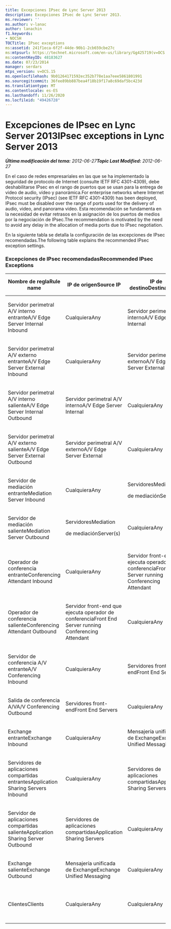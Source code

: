 ```yaml
---
title: Excepciones IPsec de Lync Server 2013
description: Excepciones IPsec de Lync Server 2013.
ms.reviewer: ''
ms.author: v-lanac
author: lanachin
f1.keywords:
- NOCSH
TOCTitle: IPsec exceptions
ms:assetid: 241f1eca-6f2f-44de-90b1-2cb659cbe27c
ms:mtpsurl: https://technet.microsoft.com/en-us/library/Gg425719(v=OCS.15)
ms:contentKeyID: 48183627
ms.date: 07/23/2014
manager: serdars
mtps_version: v=OCS.15
ms.openlocfilehash: 9b01264171592ec352b778e1aa7eee5861801991
ms.sourcegitcommit: 36fee89bb887bea4f18b19f17a8c69daf5bc423d
ms.translationtype: MT
ms.contentlocale: es-ES
ms.lasthandoff: 11/26/2020
ms.locfileid: "49426728"
---
```

# <a name="ipsec-exceptions-in-lync-server-2013"></a><span data-ttu-id="efcda-103">Excepciones de IPsec en Lync Server 2013</span><span class="sxs-lookup"><span data-stu-id="efcda-103">IPsec exceptions in Lync Server 2013</span></span>

<div data-xmlns="http://www.w3.org/1999/xhtml">

<div class="topic" data-xmlns="http://www.w3.org/1999/xhtml" data-msxsl="urn:schemas-microsoft-com:xslt" data-cs="https://msdn.microsoft.com/">

<div data-asp="https://msdn2.microsoft.com/asp">



</div>

<div id="mainSection">

<div id="mainBody"><span data-ttu-id="efcda-104">

<span> </span></span><span class="sxs-lookup"><span data-stu-id="efcda-104">

<span> </span></span></span>

<span data-ttu-id="efcda-105">_**Última modificación del tema:** 2012-06-27_</span><span class="sxs-lookup"><span data-stu-id="efcda-105">_**Topic Last Modified:** 2012-06-27_</span></span>

<span data-ttu-id="efcda-106">En el caso de redes empresariales en las que se ha implementado la seguridad de protocolo de Internet (consulte IETF RFC 4301-4309), debe deshabilitarse IPsec en el rango de puertos que se usan para la entrega de video de audio, vídeo y panorámica.</span><span class="sxs-lookup"><span data-stu-id="efcda-106">For enterprise networks where Internet Protocol security (IPsec) (see IETF RFC 4301-4309) has been deployed, IPsec must be disabled over the range of ports used for the delivery of audio, video, and panorama video.</span></span> <span data-ttu-id="efcda-107">Esta recomendación se fundamenta en la necesidad de evitar retrasos en la asignación de los puertos de medios por la negociación de IPsec.</span><span class="sxs-lookup"><span data-stu-id="efcda-107">The recommendation is motivated by the need to avoid any delay in the allocation of media ports due to IPsec negotiation.</span></span>

<span data-ttu-id="efcda-108">En la siguiente tabla se detalla la configuración de las excepciones de IPsec recomendadas.</span><span class="sxs-lookup"><span data-stu-id="efcda-108">The following table explains the recommended IPsec exception settings.</span></span>

### <a name="recommended-ipsec-exceptions"></a><span data-ttu-id="efcda-109">Excepciones de IPsec recomendadas</span><span class="sxs-lookup"><span data-stu-id="efcda-109">Recommended IPsec Exceptions</span></span>

<table style="width:100%;">
<colgroup>
<col style="width: 14%" />
<col style="width: 14%" />
<col style="width: 14%" />
<col style="width: 14%" />
<col style="width: 14%" />
<col style="width: 14%" />
<col style="width: 14%" />
</colgroup>
<thead>
<tr class="header">
<th><span data-ttu-id="efcda-110">Nombre de regla</span><span class="sxs-lookup"><span data-stu-id="efcda-110">Rule name</span></span></th>
<th><span data-ttu-id="efcda-111">IP de origen</span><span class="sxs-lookup"><span data-stu-id="efcda-111">Source IP</span></span></th>
<th><span data-ttu-id="efcda-112">IP de destino</span><span class="sxs-lookup"><span data-stu-id="efcda-112">Destination IP</span></span></th>
<th><span data-ttu-id="efcda-113">Protocolo</span><span class="sxs-lookup"><span data-stu-id="efcda-113">Protocol</span></span></th>
<th><span data-ttu-id="efcda-114">Puerto de origen</span><span class="sxs-lookup"><span data-stu-id="efcda-114">Source port</span></span></th>
<th><span data-ttu-id="efcda-115">Puerto de destino</span><span class="sxs-lookup"><span data-stu-id="efcda-115">Destination port</span></span></th>
<th><span data-ttu-id="efcda-116">Requisito de autenticación</span><span class="sxs-lookup"><span data-stu-id="efcda-116">Authentication Requirement</span></span></th>
</tr>
</thead>
<tbody>
<tr class="odd">
<td><p><span data-ttu-id="efcda-117">Servidor perimetral A/V interno entrante</span><span class="sxs-lookup"><span data-stu-id="efcda-117">A/V Edge Server Internal Inbound</span></span></p></td>
<td><p><span data-ttu-id="efcda-118">Cualquiera</span><span class="sxs-lookup"><span data-stu-id="efcda-118">Any</span></span></p></td>
<td><p><span data-ttu-id="efcda-119">Servidor perimetral A/V interno</span><span class="sxs-lookup"><span data-stu-id="efcda-119">A/V Edge Server Internal</span></span></p></td>
<td><p><span data-ttu-id="efcda-120">UDP y TCP</span><span class="sxs-lookup"><span data-stu-id="efcda-120">UDP and TCP</span></span></p></td>
<td><p><span data-ttu-id="efcda-121">Cualquiera</span><span class="sxs-lookup"><span data-stu-id="efcda-121">Any</span></span></p></td>
<td><p><span data-ttu-id="efcda-122">Cualquiera</span><span class="sxs-lookup"><span data-stu-id="efcda-122">Any</span></span></p></td>
<td><p><span data-ttu-id="efcda-123">No autenticar</span><span class="sxs-lookup"><span data-stu-id="efcda-123">Do not authenticate</span></span></p></td>
</tr>
<tr class="even">
<td><p><span data-ttu-id="efcda-124">Servidor perimetral A/V externo entrante</span><span class="sxs-lookup"><span data-stu-id="efcda-124">A/V Edge Server External Inbound</span></span></p></td>
<td><p><span data-ttu-id="efcda-125">Cualquiera</span><span class="sxs-lookup"><span data-stu-id="efcda-125">Any</span></span></p></td>
<td><p><span data-ttu-id="efcda-126">Servidor perimetral A/V externo</span><span class="sxs-lookup"><span data-stu-id="efcda-126">A/V Edge Server External</span></span></p></td>
<td><p><span data-ttu-id="efcda-127">UDP y TCP</span><span class="sxs-lookup"><span data-stu-id="efcda-127">UDP and TCP</span></span></p></td>
<td><p><span data-ttu-id="efcda-128">Cualquiera</span><span class="sxs-lookup"><span data-stu-id="efcda-128">Any</span></span></p></td>
<td><p><span data-ttu-id="efcda-129">Cualquiera</span><span class="sxs-lookup"><span data-stu-id="efcda-129">Any</span></span></p></td>
<td><p><span data-ttu-id="efcda-130">No autenticar</span><span class="sxs-lookup"><span data-stu-id="efcda-130">Do not authenticate</span></span></p></td>
</tr>
<tr class="odd">
<td><p><span data-ttu-id="efcda-131">Servidor perimetral A/V interno saliente</span><span class="sxs-lookup"><span data-stu-id="efcda-131">A/V Edge Server Internal Outbound</span></span></p></td>
<td><p><span data-ttu-id="efcda-132">Servidor perimetral A/V interno</span><span class="sxs-lookup"><span data-stu-id="efcda-132">A/V Edge Server Internal</span></span></p></td>
<td><p><span data-ttu-id="efcda-133">Cualquiera</span><span class="sxs-lookup"><span data-stu-id="efcda-133">Any</span></span></p></td>
<td><p><span data-ttu-id="efcda-134">&amp;TCP UDP</span><span class="sxs-lookup"><span data-stu-id="efcda-134">UDP &amp; TCP</span></span></p></td>
<td><p><span data-ttu-id="efcda-135">Cualquiera</span><span class="sxs-lookup"><span data-stu-id="efcda-135">Any</span></span></p></td>
<td><p><span data-ttu-id="efcda-136">Cualquiera</span><span class="sxs-lookup"><span data-stu-id="efcda-136">Any</span></span></p></td>
<td><p><span data-ttu-id="efcda-137">No autenticar</span><span class="sxs-lookup"><span data-stu-id="efcda-137">Do not authenticate</span></span></p></td>
</tr>
<tr class="even">
<td><p><span data-ttu-id="efcda-138">Servidor perimetral A/V externo saliente</span><span class="sxs-lookup"><span data-stu-id="efcda-138">A/V Edge Server External Outbound</span></span></p></td>
<td><p><span data-ttu-id="efcda-139">Servidor perimetral A/V externo</span><span class="sxs-lookup"><span data-stu-id="efcda-139">A/V Edge Server External</span></span></p></td>
<td><p><span data-ttu-id="efcda-140">Cualquiera</span><span class="sxs-lookup"><span data-stu-id="efcda-140">Any</span></span></p></td>
<td><p><span data-ttu-id="efcda-141">UDP y TCP</span><span class="sxs-lookup"><span data-stu-id="efcda-141">UDP and TCP</span></span></p></td>
<td><p><span data-ttu-id="efcda-142">Cualquiera</span><span class="sxs-lookup"><span data-stu-id="efcda-142">Any</span></span></p></td>
<td><p><span data-ttu-id="efcda-143">Cualquiera</span><span class="sxs-lookup"><span data-stu-id="efcda-143">Any</span></span></p></td>
<td><p><span data-ttu-id="efcda-144">No autenticar</span><span class="sxs-lookup"><span data-stu-id="efcda-144">Do not authenticate</span></span></p></td>
</tr>
<tr class="odd">
<td><p><span data-ttu-id="efcda-145">Servidor de mediación entrante</span><span class="sxs-lookup"><span data-stu-id="efcda-145">Mediation Server Inbound</span></span></p></td>
<td><p><span data-ttu-id="efcda-146">Cualquiera</span><span class="sxs-lookup"><span data-stu-id="efcda-146">Any</span></span></p></td>
<td><p><span data-ttu-id="efcda-147">Servidores</span><span class="sxs-lookup"><span data-stu-id="efcda-147">Mediation</span></span></p>
<p><span data-ttu-id="efcda-148">de mediación</span><span class="sxs-lookup"><span data-stu-id="efcda-148">Server(s)</span></span></p></td>
<td><p><span data-ttu-id="efcda-149">UDP y TCP</span><span class="sxs-lookup"><span data-stu-id="efcda-149">UDP and TCP</span></span></p></td>
<td><p><span data-ttu-id="efcda-150">Cualquiera</span><span class="sxs-lookup"><span data-stu-id="efcda-150">Any</span></span></p></td>
<td><p><span data-ttu-id="efcda-151">Cualquiera</span><span class="sxs-lookup"><span data-stu-id="efcda-151">Any</span></span></p></td>
<td><p><span data-ttu-id="efcda-152">No autenticar</span><span class="sxs-lookup"><span data-stu-id="efcda-152">Do not authenticate</span></span></p></td>
</tr>
<tr class="even">
<td><p><span data-ttu-id="efcda-153">Servidor de mediación saliente</span><span class="sxs-lookup"><span data-stu-id="efcda-153">Mediation Server Outbound</span></span></p></td>
<td><p><span data-ttu-id="efcda-154">Servidores</span><span class="sxs-lookup"><span data-stu-id="efcda-154">Mediation</span></span></p>
<p><span data-ttu-id="efcda-155">de mediación</span><span class="sxs-lookup"><span data-stu-id="efcda-155">Server(s)</span></span></p></td>
<td><p><span data-ttu-id="efcda-156">Cualquiera</span><span class="sxs-lookup"><span data-stu-id="efcda-156">Any</span></span></p></td>
<td><p><span data-ttu-id="efcda-157">UDP y TCP</span><span class="sxs-lookup"><span data-stu-id="efcda-157">UDP and TCP</span></span></p></td>
<td><p><span data-ttu-id="efcda-158">Cualquiera</span><span class="sxs-lookup"><span data-stu-id="efcda-158">Any</span></span></p></td>
<td><p><span data-ttu-id="efcda-159">Cualquiera</span><span class="sxs-lookup"><span data-stu-id="efcda-159">Any</span></span></p></td>
<td><p><span data-ttu-id="efcda-160">No autenticar</span><span class="sxs-lookup"><span data-stu-id="efcda-160">Do not authenticate</span></span></p></td>
</tr>
<tr class="odd">
<td><p><span data-ttu-id="efcda-161">Operador de conferencia entrante</span><span class="sxs-lookup"><span data-stu-id="efcda-161">Conferencing Attendant Inbound</span></span></p></td>
<td><p><span data-ttu-id="efcda-162">Cualquiera</span><span class="sxs-lookup"><span data-stu-id="efcda-162">Any</span></span></p></td>
<td><p><span data-ttu-id="efcda-163">Servidor front-end que ejecuta operador de conferencia</span><span class="sxs-lookup"><span data-stu-id="efcda-163">Front End Server running Conferencing Attendant</span></span></p></td>
<td><p><span data-ttu-id="efcda-164">UDP y TCP</span><span class="sxs-lookup"><span data-stu-id="efcda-164">UDP and TCP</span></span></p></td>
<td><p><span data-ttu-id="efcda-165">Cualquiera</span><span class="sxs-lookup"><span data-stu-id="efcda-165">Any</span></span></p></td>
<td><p><span data-ttu-id="efcda-166">Cualquiera</span><span class="sxs-lookup"><span data-stu-id="efcda-166">Any</span></span></p></td>
<td><p><span data-ttu-id="efcda-167">No autenticar</span><span class="sxs-lookup"><span data-stu-id="efcda-167">Do not authenticate</span></span></p></td>
</tr>
<tr class="even">
<td><p><span data-ttu-id="efcda-168">Operador de conferencia saliente</span><span class="sxs-lookup"><span data-stu-id="efcda-168">Conferencing Attendant Outbound</span></span></p></td>
<td><p><span data-ttu-id="efcda-169">Servidor front-end que ejecuta operador de conferencia</span><span class="sxs-lookup"><span data-stu-id="efcda-169">Front End Server running Conferencing Attendant</span></span></p></td>
<td><p><span data-ttu-id="efcda-170">Cualquiera</span><span class="sxs-lookup"><span data-stu-id="efcda-170">Any</span></span></p></td>
<td><p><span data-ttu-id="efcda-171">UDP y TCP</span><span class="sxs-lookup"><span data-stu-id="efcda-171">UDP and TCP</span></span></p></td>
<td><p><span data-ttu-id="efcda-172">Cualquiera</span><span class="sxs-lookup"><span data-stu-id="efcda-172">Any</span></span></p></td>
<td><p><span data-ttu-id="efcda-173">Cualquiera</span><span class="sxs-lookup"><span data-stu-id="efcda-173">Any</span></span></p></td>
<td><p><span data-ttu-id="efcda-174">No autenticar</span><span class="sxs-lookup"><span data-stu-id="efcda-174">Do not authenticate</span></span></p></td>
</tr>
<tr class="odd">
<td><p><span data-ttu-id="efcda-175">Servidor de conferencia A/V entrante</span><span class="sxs-lookup"><span data-stu-id="efcda-175">A/V Conferencing Inbound</span></span></p></td>
<td><p><span data-ttu-id="efcda-176">Cualquiera</span><span class="sxs-lookup"><span data-stu-id="efcda-176">Any</span></span></p></td>
<td><p><span data-ttu-id="efcda-177">Servidores front-end</span><span class="sxs-lookup"><span data-stu-id="efcda-177">Front End Servers</span></span></p></td>
<td><p><span data-ttu-id="efcda-178">UDP y TCP</span><span class="sxs-lookup"><span data-stu-id="efcda-178">UDP and TCP</span></span></p></td>
<td><p><span data-ttu-id="efcda-179">Cualquiera</span><span class="sxs-lookup"><span data-stu-id="efcda-179">Any</span></span></p></td>
<td><p><span data-ttu-id="efcda-180">Cualquiera</span><span class="sxs-lookup"><span data-stu-id="efcda-180">Any</span></span></p></td>
<td><p><span data-ttu-id="efcda-181">No autenticar</span><span class="sxs-lookup"><span data-stu-id="efcda-181">Do not authenticate</span></span></p></td>
</tr>
<tr class="even">
<td><p><span data-ttu-id="efcda-182">Salida de conferencia A/V</span><span class="sxs-lookup"><span data-stu-id="efcda-182">A/V Conferencing Outbound</span></span></p></td>
<td><p><span data-ttu-id="efcda-183">Servidores front-end</span><span class="sxs-lookup"><span data-stu-id="efcda-183">Front End Servers</span></span></p></td>
<td><p><span data-ttu-id="efcda-184">Cualquiera</span><span class="sxs-lookup"><span data-stu-id="efcda-184">Any</span></span></p></td>
<td><p><span data-ttu-id="efcda-185">UDP y TCP</span><span class="sxs-lookup"><span data-stu-id="efcda-185">UDP and TCP</span></span></p></td>
<td><p><span data-ttu-id="efcda-186">Cualquiera</span><span class="sxs-lookup"><span data-stu-id="efcda-186">Any</span></span></p></td>
<td><p><span data-ttu-id="efcda-187">Cualquiera</span><span class="sxs-lookup"><span data-stu-id="efcda-187">Any</span></span></p></td>
<td><p><span data-ttu-id="efcda-188">No autenticar</span><span class="sxs-lookup"><span data-stu-id="efcda-188">Do not authenticate</span></span></p></td>
</tr>
<tr class="odd">
<td><p><span data-ttu-id="efcda-189">Exchange entrante</span><span class="sxs-lookup"><span data-stu-id="efcda-189">Exchange Inbound</span></span></p></td>
<td><p><span data-ttu-id="efcda-190">Cualquiera</span><span class="sxs-lookup"><span data-stu-id="efcda-190">Any</span></span></p></td>
<td><p><span data-ttu-id="efcda-191">Mensajería unificada de Exchange</span><span class="sxs-lookup"><span data-stu-id="efcda-191">Exchange Unified Messaging</span></span></p></td>
<td><p><span data-ttu-id="efcda-192">UDP y TCP</span><span class="sxs-lookup"><span data-stu-id="efcda-192">UDP and TCP</span></span></p></td>
<td><p><span data-ttu-id="efcda-193">Cualquiera</span><span class="sxs-lookup"><span data-stu-id="efcda-193">Any</span></span></p></td>
<td><p><span data-ttu-id="efcda-194">Cualquiera</span><span class="sxs-lookup"><span data-stu-id="efcda-194">Any</span></span></p></td>
<td><p><span data-ttu-id="efcda-195">No autenticar</span><span class="sxs-lookup"><span data-stu-id="efcda-195">Do not authenticate</span></span></p></td>
</tr>
<tr class="even">
<td><p><span data-ttu-id="efcda-196">Servidores de aplicaciones compartidas entrantes</span><span class="sxs-lookup"><span data-stu-id="efcda-196">Application Sharing Servers Inbound</span></span></p></td>
<td><p><span data-ttu-id="efcda-197">Cualquiera</span><span class="sxs-lookup"><span data-stu-id="efcda-197">Any</span></span></p></td>
<td><p><span data-ttu-id="efcda-198">Servidores de aplicaciones compartidas</span><span class="sxs-lookup"><span data-stu-id="efcda-198">Application Sharing Servers</span></span></p></td>
<td><p><span data-ttu-id="efcda-199">TCP</span><span class="sxs-lookup"><span data-stu-id="efcda-199">TCP</span></span></p></td>
<td><p><span data-ttu-id="efcda-200">Cualquiera</span><span class="sxs-lookup"><span data-stu-id="efcda-200">Any</span></span></p></td>
<td><p><span data-ttu-id="efcda-201">Cualquiera</span><span class="sxs-lookup"><span data-stu-id="efcda-201">Any</span></span></p></td>
<td><p><span data-ttu-id="efcda-202">No autenticar</span><span class="sxs-lookup"><span data-stu-id="efcda-202">Do not authenticate</span></span></p></td>
</tr>
<tr class="odd">
<td><p><span data-ttu-id="efcda-203">Servidor de aplicaciones compartidas saliente</span><span class="sxs-lookup"><span data-stu-id="efcda-203">Application Sharing Server Outbound</span></span></p></td>
<td><p><span data-ttu-id="efcda-204">Servidores de aplicaciones compartidas</span><span class="sxs-lookup"><span data-stu-id="efcda-204">Application Sharing Servers</span></span></p></td>
<td><p><span data-ttu-id="efcda-205">Cualquiera</span><span class="sxs-lookup"><span data-stu-id="efcda-205">Any</span></span></p></td>
<td><p><span data-ttu-id="efcda-206">TCP</span><span class="sxs-lookup"><span data-stu-id="efcda-206">TCP</span></span></p></td>
<td><p><span data-ttu-id="efcda-207">Cualquiera</span><span class="sxs-lookup"><span data-stu-id="efcda-207">Any</span></span></p></td>
<td><p><span data-ttu-id="efcda-208">Cualquiera</span><span class="sxs-lookup"><span data-stu-id="efcda-208">Any</span></span></p></td>
<td><p><span data-ttu-id="efcda-209">No autenticar</span><span class="sxs-lookup"><span data-stu-id="efcda-209">Do not authenticate</span></span></p></td>
</tr>
<tr class="even">
<td><p><span data-ttu-id="efcda-210">Exchange saliente</span><span class="sxs-lookup"><span data-stu-id="efcda-210">Exchange Outbound</span></span></p></td>
<td><p><span data-ttu-id="efcda-211">Mensajería unificada de Exchange</span><span class="sxs-lookup"><span data-stu-id="efcda-211">Exchange Unified Messaging</span></span></p></td>
<td><p><span data-ttu-id="efcda-212">Cualquiera</span><span class="sxs-lookup"><span data-stu-id="efcda-212">Any</span></span></p></td>
<td><p><span data-ttu-id="efcda-213">UDP y TCP</span><span class="sxs-lookup"><span data-stu-id="efcda-213">UDP and TCP</span></span></p></td>
<td><p><span data-ttu-id="efcda-214">Cualquiera</span><span class="sxs-lookup"><span data-stu-id="efcda-214">Any</span></span></p></td>
<td><p><span data-ttu-id="efcda-215">Cualquiera</span><span class="sxs-lookup"><span data-stu-id="efcda-215">Any</span></span></p></td>
<td><p><span data-ttu-id="efcda-216">No autenticar</span><span class="sxs-lookup"><span data-stu-id="efcda-216">Do not authenticate</span></span></p></td>
</tr>
<tr class="odd">
<td><p><span data-ttu-id="efcda-217">Clientes</span><span class="sxs-lookup"><span data-stu-id="efcda-217">Clients</span></span></p></td>
<td><p><span data-ttu-id="efcda-218">Cualquiera</span><span class="sxs-lookup"><span data-stu-id="efcda-218">Any</span></span></p></td>
<td><p><span data-ttu-id="efcda-219">Cualquiera</span><span class="sxs-lookup"><span data-stu-id="efcda-219">Any</span></span></p></td>
<td><p><span data-ttu-id="efcda-220">UDP</span><span class="sxs-lookup"><span data-stu-id="efcda-220">UDP</span></span></p></td>
<td><p><span data-ttu-id="efcda-221">Intervalo de puertos de medios especificado</span><span class="sxs-lookup"><span data-stu-id="efcda-221">Specified media port range</span></span></p></td>
<td><p><span data-ttu-id="efcda-222">Cualquiera</span><span class="sxs-lookup"><span data-stu-id="efcda-222">Any</span></span></p></td>
<td><p><span data-ttu-id="efcda-223">No autenticar</span><span class="sxs-lookup"><span data-stu-id="efcda-223">Do not authenticate</span></span></p></td>
</tr>
</tbody>
</table><span data-ttu-id="efcda-224">


</div>

<span> </span>

</div>

</div>

</span><span class="sxs-lookup"><span data-stu-id="efcda-224">


</div>

<span> </span>

</div>

</div>

</span></span></div>

